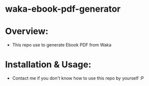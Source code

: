 # waka-ebook-pdf-generator

# Overview:
- This repo use to generate Ebook PDF from Waka

# Installation & Usage: 
- Contact me if you don't know how to use this repo by yourself :P
